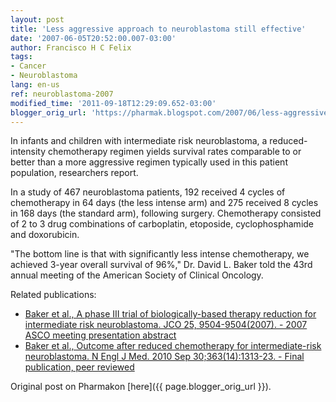```yaml
---
layout: post
title: 'Less aggressive approach to neuroblastoma still effective'
date: '2007-06-05T20:52:00.007-03:00'
author: Francisco H C Felix
tags:
- Cancer
- Neuroblastoma
lang: en-us
ref: neuroblastoma-2007
modified_time: '2011-09-18T12:29:09.652-03:00'
blogger_orig_url: 'https://pharmak.blogspot.com/2007/06/less-aggressive-approach-to.html'
---
```


In infants and children with intermediate risk neuroblastoma, a reduced-intensity chemotherapy regimen yields survival
rates comparable to or better than a more aggressive regimen typically used in this patient population, researchers report.
<!--more-->

In a study of 467 neuroblastoma patients, 192 received 4 cycles of chemotherapy in 64 days (the less intense arm) and 275
received 8 cycles in 168 days (the standard arm), following surgery. Chemotherapy consisted of 2 to 3 drug combinations of
carboplatin, etoposide, cyclophosphamide and doxorubicin.

"The bottom line is that with significantly less intense chemotherapy, we achieved 3-year overall survival of 96%," Dr.
David L. Baker told the 43rd annual meeting of the American Society of Clinical Oncology.

Related publications:

- [Baker et al., A phase III trial of biologically-based therapy reduction for intermediate risk neuroblastoma. JCO 25, 9504-9504(2007). - 2007 ASCO meeting presentation abstract](https://doi.org/10.1200/jco.2007.25.18_suppl.9504)
- [Baker et al., Outcome after reduced chemotherapy for intermediate-risk neuroblastoma. N Engl J Med. 2010 Sep 30;363(14):1313-23. - Final publication, peer reviewed](https://doi.org/10.1056/NEJMoa1001527)

Original post on Pharmakon [here]({{ page.blogger_orig_url }}).